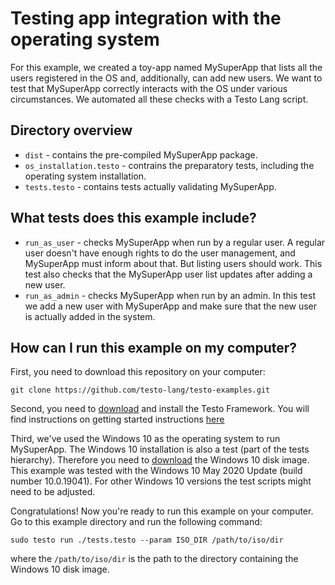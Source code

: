 # Testing app integration with the operating system

For this example, we created a toy-app named MySuperApp that lists all the users registered in the OS and, additionally, can add new users. We want to test that MySuperApp correctly interacts with the OS under various circumstances. We automated all these checks with a Testo Lang script.

## Directory overview

- `dist` - contains the pre-compiled MySuperApp package.
- `os_installation.testo` - contrains the preparatory tests, including the operating system installation.
- `tests.testo` - contains tests actually validating MySuperApp.

## What tests does this example include?

- `run_as_user` - checks MySuperApp when run by a regular user. A regular user doesn't have enough rights to do the user management, and MySuperApp must inform about that. But listing users should work. This test also checks that the MySuperApp user list updates after adding a new user.
- `run_as_admin` - checks MySuperApp when run by an admin. In this test we add a new user with MySuperApp and make sure that the new user is actually added in the system.

## How can I run this example on my computer?

First, you need to download this repository on your computer:

```
git clone https://github.com/testo-lang/testo-examples.git
```

Second, you need to [download](https://testo-lang.ru/en/downloads) and install the Testo Framework. You will find instructions on getting started instructions [here](https://testo-lang.ru/en/docs/getting_started/getting_started)

Third, we've used the Windows 10 as the operating system to run MySuperApp. The Windows 10 installation is also a test (part of the tests hierarchy). Therefore you need to [download](https://www.microsoft.com/en-us/software-download/windows10ISO) the Windows 10 disk image. This example was tested with the Windows 10 May 2020 Update (build number 10.0.19041). For other Windows 10 versions the test scripts might need to be adjusted.

Congratulations! Now you're ready to run this example on your computer. Go to this example directory and run the following command:

```
sudo testo run ./tests.testo --param ISO_DIR /path/to/iso/dir
```

where the `/path/to/iso/dir` is the path to the directory containing the Windows 10 disk image.
